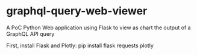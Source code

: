 # graphql-query-web-viewer
A PoC Python Web application using Flask to view as chart the output of a GraphQL API query

First, install Flask and Plotly: pip install flask requests plotly
 
